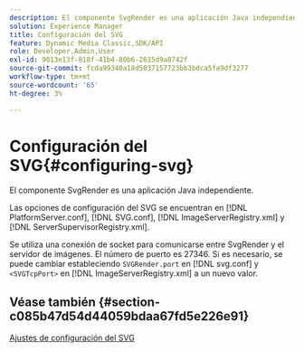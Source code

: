 ```yaml
---
description: El componente SvgRender es una aplicación Java independiente.
solution: Experience Manager
title: Configuración del SVG
feature: Dynamic Media Classic,SDK/API
role: Developer,Admin,User
exl-id: 9013e13f-818f-41b4-80b6-2615d9a8742f
source-git-commit: fcda99340a18d5037157723bb3bdca5fa9df3277
workflow-type: tm+mt
source-wordcount: '65'
ht-degree: 3%

---
```


# Configuración del SVG{#configuring-svg}

El componente SvgRender es una aplicación Java independiente.

Las opciones de configuración del SVG se encuentran en [!DNL PlatformServer.conf], [!DNL SVG.conf], [!DNL ImageServerRegistry.xml] y [!DNL ServerSupervisorRegistry.xml].

Se utiliza una conexión de socket para comunicarse entre SvgRender y el servidor de imágenes. El número de puerto es 27346. Si es necesario, se puede cambiar estableciendo `SVGRender.port` en [!DNL svg.conf] y `<SVGTcpPort>` en [!DNL ImageServerRegistry.xml] a un nuevo valor.

## Véase también {#section-c085b47d54d44059bdaa67fd5e226e91}

[Ajustes de configuración del SVG](../../../is-api/image-serving-api-ref/c-configuration-and-administration/c-server-settings/r-svg.md#reference-232104868b2d4af9a4ac9c87552c0bb5)
